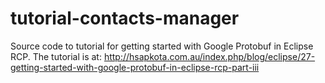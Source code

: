 tutorial-contacts-manager
=========================

Source code to tutorial for getting started with Google Protobuf in Eclipse RCP. The tutorial is at: 
http://hsapkota.com.au/index.php/blog/eclipse/27-getting-started-with-google-protobuf-in-eclipse-rcp-part-iii

